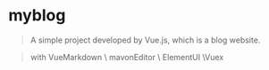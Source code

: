 # myblog

> A simple project developed by Vue.js, which is a blog website.   

> with VueMarkdown \ mavonEditor \ ElementUI \Vuex 


